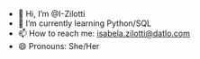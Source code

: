 - 👋 Hi, I’m @I-Zilotti
- 🌱 I’m currently learning Python/SQL
- 📫 How to reach me: isabela.zilotti@datlo.com
- 😄 Pronouns: She/Her


<!---
I-Zilotti/I-Zilotti is a ✨ special ✨ repository because its `README.md` (this file) appears on your GitHub profile.
You can click the Preview link to take a look at your changes.
--->
